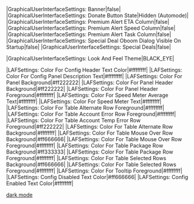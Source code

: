 |GraphicalUserInterfaceSettings: Banner|false|
|GraphicalUserInterfaceSettings: Donate Button State|Hidden (Automode)|
|GraphicalUserInterfaceSettings: Premium Alert ETA Column|false|
|GraphicalUserInterfaceSettings: Premium Alert Speed Column|false|
|GraphicalUserInterfaceSettings: Premium Alert Task Column|false|
|GraphicalUserInterfaceSettings: Special Deal Oboom Dialog Visible On Startup|false|
|GraphicalUserInterfaceSettings: Special Deals|false|

|GraphicalUserInterfaceSettings: Look And Feel Theme|BLACK_EYE|

|LAFSettings: Color For Config Header Text Color|#ffffffff|
|LAFSettings: Color For Config Panel Description Text|#ffffffff|
|LAFSettings: Color For Panel Background|#ff222222|
|LAFSettings: Color For Panel Header Background|#ff222222|
|LAFSettings: Color For Panel Header Foreground|#ffffffff|
|LAFSettings: Color For Speed Meter Average Text|#ffffffff|
|LAFSettings: Color For Speed Meter Text|#ffffffff|
|LAFSettings: Color For Table Alternate Row Foreground|#ffffffff|
|LAFSettings: Color For Table Account Error Row Foreground|#ffffffff|
|LAFSettings: Color For Table Account Temp Error Row Foreground|#ff222222|
|LAFSettings: Color For Table Alternate Row Background|#ffffffff|
|LAFSettings: Color For Table Mouse Over Row Background|#ff666666|
|LAFSettings: Color For Table Mouse Over Row Foreground|#ffffffff|
|LAFSettings: Color For Table Package Row Background|#ff333333|
|LAFSettings: Color For Table Package Row Foreground|#ffffffff|
|LAFSettings: Color For Table Selected Rows Background|#ff666666|
|LAFSettings: Color For Table Selected Rows Foreground|#ffffffff|
|LAFSettings: Color For Tooltip Foreground|#ffffffff|
|LAFSettings: Config Disabled Text Color|#ff666666|
|LAFSettings: Config Enabled Text Color|#ffffffff|


[dark mode](https://github.com/Vinylwalk3r/JDownloader-2-Dark-Theme?tab=readme-ov-file#installing)
